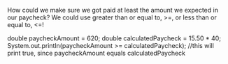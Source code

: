 How could we make sure we got paid at least the amount 
we expected in our paycheck? We could use greater
than or equal to, >=, or less than or equal to, <=!

double paycheckAmount = 620;
double calculatedPaycheck = 15.50 * 40;
System.out.println(paycheckAmount >= calculatedPaycheck);
//this will print true, since paycheckAmount equals calculatedPaycheck
